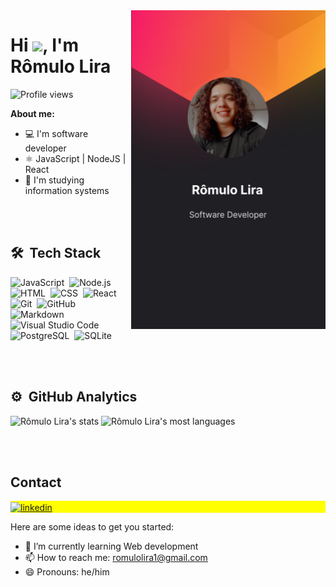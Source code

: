 <img align="right" height="510em" src="https://raw.githubusercontent.com/romulolira1/.../main/githubcard%201%20(2).svg"/>
<h1 align="left">Hi <img src="https://media.giphy.com/media/hvRJCLFzcasrR4ia7z/giphy.gif" height="30px">, I'm Rômulo Lira</h1>
<p align="left"> <img src="https://komarev.com/ghpvc/?username=romulolira1&color=yellow" alt="Profile views" /> </p>

**About me:**
- 💻 I'm software developer
- ⚛️ JavaScript | NodeJS | React
- 📝 I'm studying information systems

<br><br>

## 🛠 &nbsp;Tech Stack

![JavaScript](https://img.shields.io/badge/-JavaScript-05122A?style=flat&logo=javascript)&nbsp;
![Node.js](https://img.shields.io/badge/-Node.js-05122A?style=flat&logo=node.js)&nbsp;
![HTML](https://img.shields.io/badge/-HTML-05122A?style=flat&logo=HTML5)&nbsp;
![CSS](https://img.shields.io/badge/-CSS-05122A?style=flat&logo=CSS3&logoColor=1572B6)&nbsp;
![React](https://img.shields.io/badge/-React-05122A?style=flat&logo=react)&nbsp;
![Git](https://img.shields.io/badge/-Git-05122A?style=flat&logo=git)&nbsp;
![GitHub](https://img.shields.io/badge/-GitHub-05122A?style=flat&logo=github)&nbsp;
![Markdown](https://img.shields.io/badge/-Markdown-05122A?style=flat&logo=markdown)&nbsp;
![Visual Studio Code](https://img.shields.io/badge/-Visual%20Studio%20Code-05122A?style=flat&logo=visual-studio-code&logoColor=007ACC)&nbsp;
![PostgreSQL](https://img.shields.io/badge/-PostgreSQL-05122A?style=flat&logo=postgresql)&nbsp;
![SQLite](https://img.shields.io/badge/-SQLite-05122A?style=flat&logo=sqlite)&nbsp;

<br><br>

## ⚙️ &nbsp;GitHub Analytics

<p align="left">
<img width="530em" src="https://github-readme-stats.vercel.app/api?username=romulolira1&show_icons=true&theme=vision-friendly-dark" alt="Rômulo Lira's stats"/>
<img width="530em" src="https://github-readme-stats.vercel.app/api/top-langs/?username=romulolira1&layout=compact&theme=vision-friendly-dark" alt="Rômulo Lira's most languages"/>
</p>


<br><br>

## Contact

<p align="left" style="background:yellow">
<a href="https://www.linkedin.com/in/r%C3%B4mulo-lira-562b19123/" target="_blank">
  <img align="center" src="https://img.shields.io/badge/-Romulo-05122A?style=flat&logo=linkedin" alt="linkedin"/>
</a>
</p>

Here are some ideas to get you started:

- 🌱 I’m currently learning Web development
- 📫 How to reach me: romulolira1@gmail.com
- 😄 Pronouns: he/him


